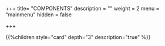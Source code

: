 +++
title= "COMPONENTS"
description = ""
weight = 2
menu = "mainmenu"
hidden = false

+++


{{%children style="card" depth="3" description="true" %}}